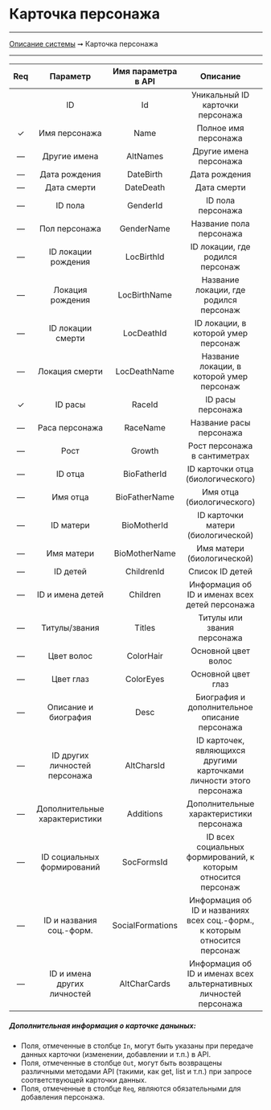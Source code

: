 # Карточка персонажа

----
[Описание системы](../index.md) ➞ Карточка персонажа

----

|Req|Параметр 						|Имя параметра в API	|Описание																	|In		|Out
|:----:|:----: 						|:----:					|:----:																		|:----:	|:----:
||ID								|Id						|Уникальный ID карточки персонажа											|—		|✓
|✓|Имя персонажа					|Name					|Полное имя персонажа														|✓		|✓
|—|Другие имена					|AltNames				|Другие имена персонажа														|✓		|✓
|—|Дата рождения					|DateBirth				|Дата рождения																|✓		|✓
|—|Дата смерти					|DateDeath				|Дата смерти																|✓		|✓
|—|ID пола						|GenderId				|ID пола персонажа															|✓		|✓
|—|Пол персонажа					|GenderName					|Название пола персонажа													|—		|✓
|—|ID локации рождения			|LocBirthId				|ID локации, где родился персонаж											|✓		|✓
|—|Локация рождения				|LocBirthName				|Название локации, где родился персонаж										|—		|✓
|—|ID локации смерти				|LocDeathId				|ID локации, в которой умер персонаж										|✓		|✓
|—|Локация смерти					|LocDeathName				|Название локации, в которой умер персонаж									|—		|✓
|✓|ID расы						|RaceId					|ID расы персонажа															|✓		|✓
|—|Раса персонажа					|RaceName					|Название расы персонажа													|—		|✓
|—|Рост							|Growth					|Рост персонажа в сантиметрах												|✓		|✓
|—|ID отца						|BioFatherId			|ID карточки отца (биологического)											|✓		|✓
|—|Имя отца						|BioFatherName				|Имя отца (биологического)													|—		|✓
|—|ID матери						|BioMotherId			|ID карточки матери (биологической)											|✓		|✓
|—|Имя матери						|BioMotherName				|Имя матери (биологической)													|—		|✓
|—|ID детей						|ChildrenId				|Список ID детей															|✓		|✓
|—|ID и имена детей				|Children				|Информация об ID и именах всех детей персонажа								|—		|✓
|—|Титулы/звания					|Titles					|Титулы или звания персонажа												|✓		|✓
|—|Цвет волос						|ColorHair				|Основной цвет волос														|✓		|✓
|—|Цвет глаз						|ColorEyes				|Основной цвет глаз															|✓		|✓
|—|Описание и биография			|Desc					|Биография и дополнительное описание персонажа								|✓		|✓
|—|ID других личностей персонажа	|AltCharsId				|ID карточек, являющихся другими карточками личности этого персонажа		|✓		|✓
|—|Дополнительные характеристики	|Additions				|Дополнительные характеристики персонажа									|✓		|✓
|—|ID социальных формирований		|SocFormsId				|ID всех социальных формирований, к которым относится персонаж				|✓		|✓
|—|ID и названия соц.-форм.		|SocialFormations		|Информация об ID и названиях всех соц.-форм., к которым относится персонаж	|—		|✓
|—|ID и имена других личностей	|AltCharCards			|Информация об ID и именах всех альтернативных личностей персонажа			|—		|✓


##### Дополнительная информация о карточке даныных:
* Поля, отмеченные в столбце `In`, могут быть указаны при передаче данных карточки (изменении, добавлении и т.п.) в API.
* Поля, отмеченные в столбце `Out`, могут быть возвращены различными методами API (такими, как get, list и т.п.) при запросе соответствующей карточки данных.
* Поля, отмеченные в столбце `Req`, являются обязательными для добавления персонажа.
